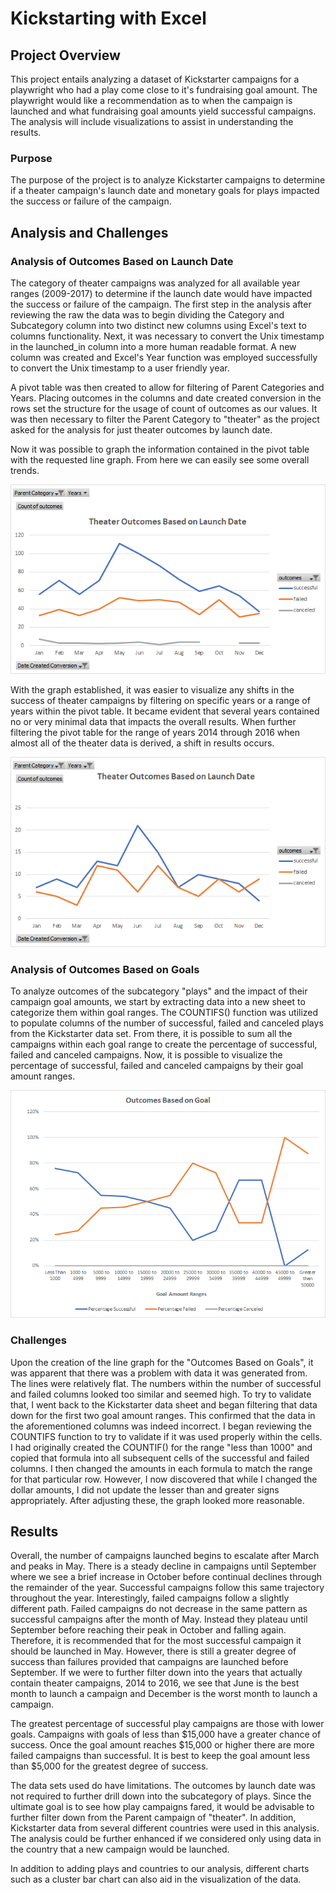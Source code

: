 # Kickstarting with Excel

## Project Overview

This project entails analyzing a dataset of Kickstarter campaigns for a playwright who had a play come close to it's fundraising goal amount.  The playwright would like a recommendation as to when the campaign is launched and what fundraising goal amounts yield successful campaigns.  The analysis will include visualizations to assist in understanding the results. 

### Purpose

The purpose of the project is to analyze Kickstarter campaigns to determine if a theater campaign's launch date and monetary goals for plays impacted the success or failure of the campaign.

## Analysis and Challenges

### Analysis of Outcomes Based on Launch Date

The category of theater campaigns was analyzed for all available year ranges (2009-2017) to determine if the launch date would have impacted the success or failure of the campaign.  The first step in the analysis after reviewing the raw the data was to begin dividing the Category and Subcategory column into two distinct new columns using Excel's text to columns functionality. Next, it was necessary to convert the Unix timestamp in the launched_in column into a more human readable format.  A new column was created and Excel's Year function was employed successfully to convert the Unix timestamp to a user friendly year.

A pivot table was then created to allow for filtering of Parent Categories and Years.  Placing outcomes in the columns and date created conversion in the rows set the structure for the usage of count of outcomes as our values.  It was then necessary to filter the Parent Category to "theater" as the project asked for the analysis for just theater outcomes by launch date.

Now it was possible to graph the information contained in the pivot table with the requested line graph.  From here we can easily see some overall trends.

![Outcomes Based on Launch Date Graph](Resources/Theater_Outcomes_vs_Launch.png)

With the graph established, it was easier to visualize any shifts in the success of theater campaigns by filtering on specific years or a range of years within the pivot table.  It became evident that several years contained no or very minimal data that impacts the overall results.  When further filtering the pivot table for the range of years 2014 through 2016 when almost all of the theater data is derived, a shift in results occurs.

![2014_2016_theater_outcomes](Resources/2014_2016_theater_outcomes.png)

### Analysis of Outcomes Based on Goals

To analyze outcomes of the subcategory "plays" and the impact of their campaign goal amounts, we start by extracting data into a new sheet to categorize them within goal ranges.  The COUNTIFS() function was utilized to populate columns of the number of successful, failed and canceled plays from the Kickstarter data set.  From there, it is possible to sum all the campaigns within each goal range to create the percentage of successful, failed and canceled campaigns.  Now, it is possible to visualize the percentage of successful, failed and canceled campaigns by their goal amount ranges.

![Outcomes vs Goals](Resources/Outcomes_vs_Goals.png)


### Challenges

Upon the creation of the line graph for the "Outcomes Based on Goals", it was apparent that there was a problem with data it was generated from.  The lines were relatively flat. The numbers within the number of successful and failed columns looked too similar and seemed high.  To try to validate that, I went back to the Kickstarter data sheet and began filtering that data down for the first two goal amount ranges.  This confirmed that the data in the aforementioned columns was indeed incorrect.  I began reviewing the COUNTIFS function to try to validate if it was used properly within the cells.  I had originally created the COUNTIF() for the range "less than 1000" and copied that formula into all subsequent cells of the successful and failed columns.  I then changed the amounts in each formula to match the range for that particular row.  However, I now discovered that while I changed the dollar amounts, I did not update the lesser than and greater signs appropriately.  After adjusting these, the graph looked more reasonable.

## Results

Overall, the number of campaigns launched begins to escalate after March and peaks in May.  There is a steady decline in campaigns until September where we see a brief increase in October before continual declines through the remainder of the year.  Successful campaigns follow this same trajectory throughout the year.  Interestingly, failed campaigns follow a slightly different path.  Failed campaigns do not decrease in the same pattern as successful campaigns after the month of May.  Instead they plateau until September before reaching their peak in October and falling again.  Therefore, it is recommended that for the most successful campaign it should be launched in May.  However, there is still a greater degree of success than failures provided that campaigns are launched before September.  If we were to further filter down into the years that actually contain theater campaigns, 2014 to 2016, we see that June is the best month to launch a campaign and December is the worst month to launch a campaign.

The greatest percentage of successful play campaigns are those with lower goals.  Campaigns with goals of less than $15,000 have a greater chance of success.  Once the goal amount reaches $15,000 or higher there are more failed campaigns than successful.  It is best to keep the goal amount less than $5,000 for the greatest degree of success.

The data sets used do have limitations.  The outcomes by launch date was not required to further drill down into the subcategory of plays.  Since the ultimate goal is to see how play campaigns fared, it would be advisable to further filter down from the Parent campaign of "theater".  In addition, Kickstarter data from several different countries were used in this analysis.  The analysis could be further enhanced if we considered only using data in the country that a new campaign would be launched.

In addition to adding plays and countries to our analysis, different charts such as a cluster bar chart can also aid in the visualization of the data.
